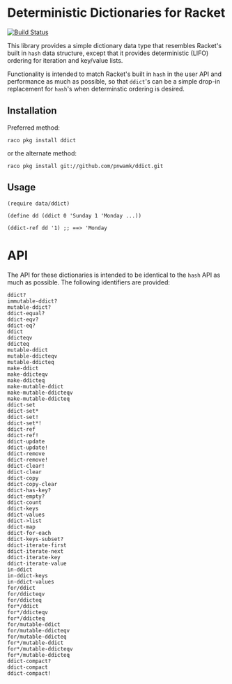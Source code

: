 # Deterministic Dictionaries for Racket

[![Build Status](https://travis-ci.org/pnwamk/racket-ddict.svg?branch=master)](https://travis-ci.org/pnwamk/racket-ddict)

This library provides a simple dictionary data type that resembles Racket's built in `hash` data structure, except that it provides deterministic (LIFO) ordering for iteration and key/value lists.

Functionality is intended to match Racket's built in `hash` in the user API and performance as much as possible, so that `ddict`'s can be a simple drop-in replacement for `hash`'s when determinstic ordering is desired.

## Installation

Preferred method:
```
raco pkg install ddict
```

or the alternate method:
```
raco pkg install git://github.com/pnwamk/ddict.git
```

## Usage

```
(require data/ddict)

(define dd (ddict 0 'Sunday 1 'Monday ...))

(ddict-ref dd '1) ;; ==> 'Monday
```

# API

The API for these dictionaries is intended to be identical to the `hash` API as much as possible. The following identifiers are provided:

```
ddict?
immutable-ddict?
mutable-ddict?
ddict-equal?
ddict-eqv?
ddict-eq?
ddict
ddicteqv
ddicteq
mutable-ddict
mutable-ddicteqv
mutable-ddicteq
make-ddict
make-ddicteqv
make-ddicteq
make-mutable-ddict
make-mutable-ddicteqv
make-mutable-ddicteq
ddict-set
ddict-set*
ddict-set!
ddict-set*!
ddict-ref
ddict-ref!
ddict-update
ddict-update!
ddict-remove
ddict-remove!
ddict-clear!
ddict-clear
ddict-copy
ddict-copy-clear
ddict-has-key?
ddict-empty?
ddict-count
ddict-keys
ddict-values
ddict->list
ddict-map
ddict-for-each
ddict-keys-subset?
ddict-iterate-first
ddict-iterate-next
ddict-iterate-key
ddict-iterate-value
in-ddict
in-ddict-keys
in-ddict-values
for/ddict
for/ddicteqv
for/ddicteq
for*/ddict
for*/ddicteqv
for*/ddicteq
for/mutable-ddict
for/mutable-ddicteqv
for/mutable-ddicteq
for*/mutable-ddict
for*/mutable-ddicteqv
for*/mutable-ddicteq
ddict-compact?
ddict-compact
ddict-compact!
```

